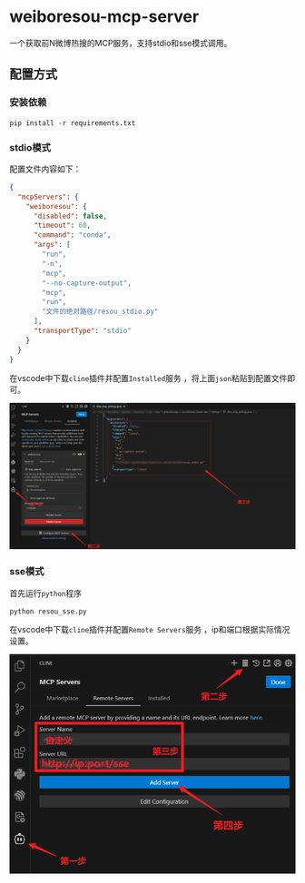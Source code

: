# weiboresou-mcp-server

一个获取前N微博热搜的MCP服务，支持stdio和sse模式调用。

## 配置方式

### 安装依赖

```
pip install -r requirements.txt
```

### stdio模式
配置文件内容如下：
```json
{
  "mcpServers": {
    "weiboresou": {
      "disabled": false,
      "timeout": 60,
      "command": "conda",
      "args": [
        "run",
        "-n",
        "mcp",
        "--no-capture-output",
        "mcp",
        "run",
        "文件的绝对路径/resou_stdio.py"
      ],
      "transportType": "stdio"
    }
  }
}
```
在vscode中下载`cline`插件并配置`Installed`服务 ，将上面`json`粘贴到配置文件即可。

![image2](assets/image2.png)

### sse模式

首先运行`python`程序

```
python resou_sse.py
```

在vscode中下载`cline`插件并配置`Remote Servers`服务 ，ip和端口根据实际情况设置。

![image.png](assets/image.png)